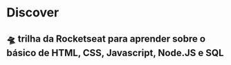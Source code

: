# Discover

## 🛸 trilha da Rocketseat para aprender sobre o básico de HTML, CSS, Javascript, Node.JS e SQL

